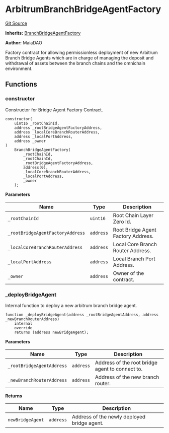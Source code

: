 # ArbitrumBranchBridgeAgentFactory
[Git Source](https://github.com/Maia-DAO/2023-09-maia-remediations/blob/main/src/factories/ArbitrumBranchBridgeAgentFactory.sol)

**Inherits:**
[BranchBridgeAgentFactory](/src/ulysses-omnichain/factories/BranchBridgeAgentFactory.sol/contract.BranchBridgeAgentFactory.md)

**Author:**
MaiaDAO

Factory contract for allowing permissionless deployment of
new Arbitrum Branch Bridge Agents which are in charge of
managing the deposit and withdrawal of assets between the
branch chains and the omnichain environment.


## Functions
### constructor

Constructor for Bridge Agent Factory Contract.


```solidity
constructor(
    uint16 _rootChainId,
    address _rootBridgeAgentFactoryAddress,
    address _localCoreBranchRouterAddress,
    address _localPortAddress,
    address _owner
)
    BranchBridgeAgentFactory(
        _rootChainId,
        _rootChainId,
        _rootBridgeAgentFactoryAddress,
        address(0),
        _localCoreBranchRouterAddress,
        _localPortAddress,
        _owner
    );
```
**Parameters**

|Name|Type|Description|
|----|----|-----------|
|`_rootChainId`|`uint16`|Root Chain Layer Zero Id.|
|`_rootBridgeAgentFactoryAddress`|`address`|Root Bridge Agent Factory Address.|
|`_localCoreBranchRouterAddress`|`address`|Local Core Branch Router Address.|
|`_localPortAddress`|`address`|Local Branch Port Address.|
|`_owner`|`address`|Owner of the contract.|


### _deployBridgeAgent

Internal function to deploy a new arbitrum branch bridge agent.


```solidity
function _deployBridgeAgent(address _rootBridgeAgentAddress, address _newBranchRouterAddress)
    internal
    override
    returns (address newBridgeAgent);
```
**Parameters**

|Name|Type|Description|
|----|----|-----------|
|`_rootBridgeAgentAddress`|`address`|Address of the root bridge agent to connect to.|
|`_newBranchRouterAddress`|`address`|Address of the new branch router.|

**Returns**

|Name|Type|Description|
|----|----|-----------|
|`newBridgeAgent`|`address`|Address of the newly deployed bridge agent.|


